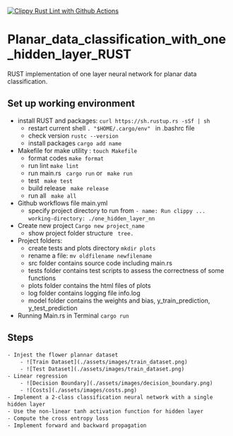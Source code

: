  [![Clippy Rust Lint with Github Actions](https://github.com/sktan888/Planar_data_classification_with_one_hidden_layer_RUST/actions/workflows/main.yml/badge.svg)](https://github.com/sktan888/Planar_data_classification_with_one_hidden_layer_RUST/actions/workflows/main.yml)

# Planar_data_classification_with_one_hidden_layer_RUST
RUST implementation of one layer neural network for planar data classification.

## Set up working environment
* install RUST and packages: ```curl https://sh.rustup.rs -sSf | sh```
	- restart current shell  ``` . "$HOME/.cargo/env"  ``` in .bashrc file
	- check version ``` rustc --version ```
	- install packages ```cargo add name```
* Makefile for make utility : ``` touch Makefile ```
    - format codes ``` make format ```
    - run lint ``` make lint ```
	- run main.rs ``` cargo run``` or ``` make run```
	- test ``` make test```
	- build release ``` make release```
	- run all ``` make all```
* Github workflows file main.yml
	- specify project directory to run from ``` - name: Run clippy ... working-directory: ./one_hidden_layer_nn ```
* Create new project ```Cargo new project_name``` 
	- show project folder structure ``` tree.```
* Project folders:
   - create tests and plots directory ``` mkdir plots ```
   - rename a file: ```mv oldfilename newfilename```
   - src folder contains source code including main.rs
   - tests folder contains test scripts to assess the correctness of some functions
   - plots folder contains the html files of plots
   - log folder contains logging file info.log
   - model folder contains the weights and bias, y_train_prediction, y_test_prediction
* Running Main.rs in Terminal ```cargo run``` 

## Steps
    - Injest the flower plannar dataset
        - ![Train Dataset](./assets/images/train_dataset.png)
        - ![Test Dataset](./assets/images/train_dataset.png)
    - Linear regression 
        - ![Decision Boundary](./assets/images/decision_boundary.png)
        - ![Costs](./assets/images/costs.png)
	- Implement a 2-class classification neural network with a single hidden layer
    - Use the non-linear tanh activation function for hidden layer
    - Compute the cross entropy loss
    - Implement forward and backward propagation

